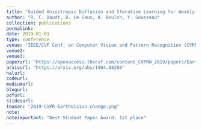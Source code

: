 ```yaml
---
title: "Guided Anisotropic Diffusion and Iterative Learning for Weakly Supervised Change Detection"
author: "R. C. Daudt, B. Le Saux, A. Boulch, Y. Gousseau"
collection: publications
permalink:
date: 2019-01-01
type: conference
venue: "IEEE/CVF Conf. on Computer Vision and Pattern Recognition (CVPR) workshop EarthVision 19"
venue2: 
venue3:
paperurl: "https://openaccess.thecvf.com/content_CVPRW_2019/papers/EarthVision/Daudt_Guided_Anisotropic_Diffusion_and_Iterative_Learning_for_Weakly_Supervised_Change_CVPRW_2019_paper.pdf"
arxivurl: "https://arxiv.org/abs/1904.08208"
halurl: 
codeurl: 
mediumurl: 
blogurl: 
pdfurl: 
slidesurl: 
teaser: "2019-CVPR-EarthVision-change.png"
note:
noteimportant: "Best Student Paper Award: 1st place"
---
```


